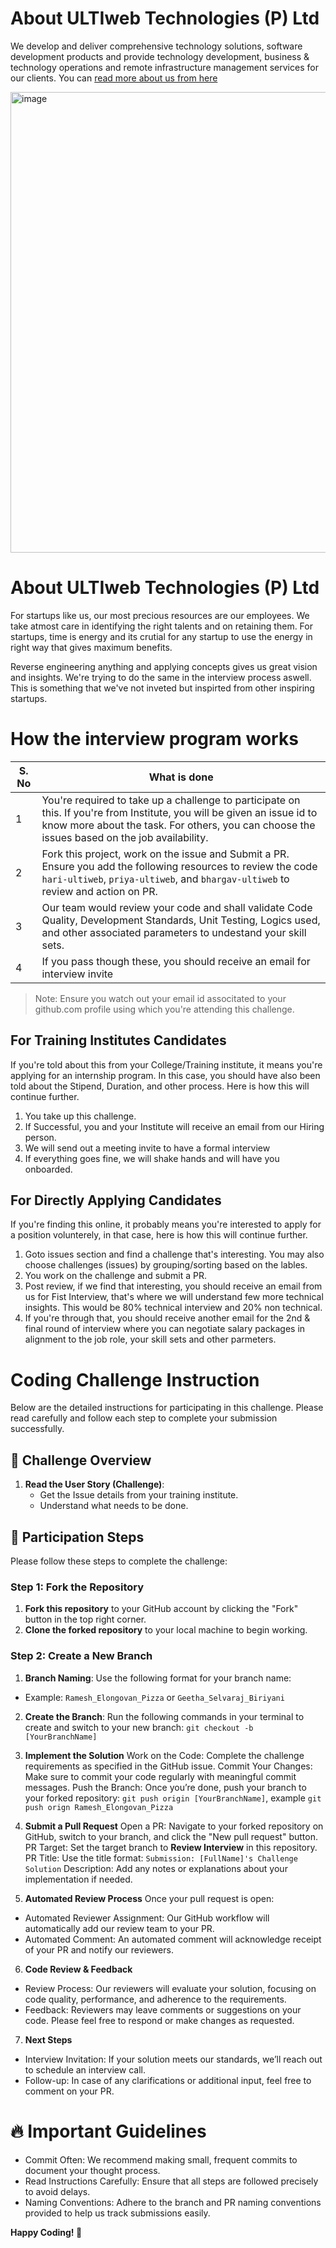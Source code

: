 # About ULTIweb Technologies (P) Ltd

We develop and deliver comprehensive technology solutions, software development products and provide technology development, business & technology operations and remote infrastructure management services for our clients. You can [read more about us from here](https://ultiweb.technology/about/readmore)

<img width="737" alt="image" src="https://github.com/user-attachments/assets/00b01e5d-1d80-460a-9dc0-24f0f0248e1a">


# About ULTIweb Technologies (P) Ltd

For startups like us, our most precious resources are our employees. We take atmost care in identifying the right talents and on retaining them. For startups, time is energy and its crutial for any startup to use the energy in right way that gives maximum benefits.

Reverse engineering anything and applying concepts gives us great vision and insights. We're trying to do the same in the interview process aswell. This is something that we've not inveted but inspirted from other inspiring startups.

# How the interview program works

|S. No|What is done|
|--|--|
|1|You're required to take up a challenge to participate on this. If you're from Institute, you will be given an issue id to know more about the task. For others, you can choose the issues based on the job availability.|
|2|Fork this project, work on the issue and Submit a PR. Ensure you add the following resources to review the code `hari-ultiweb`, `priya-ultiweb`, and `bhargav-ultiweb` to review and action on PR.|
|3|Our team would review your code and shall validate Code Quality, Development Standards, Unit Testing, Logics used, and other associated parameters to undestand your skill sets.|
|4| If you pass though these, you should receive an email for interview invite|

> Note: Ensure you watch out your email id associtated to your github.com profile using which you're attending this challenge.


## For Training Institutes Candidates
If you're told about this from your College/Training institute, it means you're applying for an internship program. In this case, you should have also been told about the Stipend, Duration, and other process. Here is how this will continue further.
1. You take up this challenge.
2. If Successful, you and your Institute will receive an email from our Hiring person.
3. We will send out a meeting invite to have a formal interview
4. If everything goes fine, we will shake hands and will have you onboarded.

## For Directly Applying Candidates
If you're finding this online, it probably means you're interested to apply for a position volunterely, in that case, here is how this will continue further.
1. Goto issues section and find a challenge that's interesting. You may also choose challenges (issues) by grouping/sorting based on the lables.
2. You work on the challenge and submit a PR.
3. Post review, if we find that interesting, you should receive an email from us for Fist Interview, that's where we will understand few more technical insights. This would be 80% technical interview and 20% non technical.
4. If you're through that, you should receive another email for the 2nd & final round of interview where you can negotiate salary packages in alignment to the job role, your skill sets and other parmeters.


# Coding Challenge Instruction
Below are the detailed instructions for participating in this challenge. Please read carefully and follow each step to complete your submission successfully.

## 📖 Challenge Overview

1. **Read the User Story (Challenge)**: 
   - Get the Issue details from your training institute.
   - Understand what needs to be done.

## 🚀 Participation Steps
Please follow these steps to complete the challenge:

### Step 1: Fork the Repository

1. **Fork this repository** to your GitHub account by clicking the "Fork" button in the top right corner.
2. **Clone the forked repository** to your local machine to begin working.

### Step 2: Create a New Branch

1. **Branch Naming**: Use the following format for your branch name:
- Example: `Ramesh_Elongovan_Pizza` or `Geetha_Selvaraj_Biriyani`

2. **Create the Branch**: 
Run the following commands in your terminal to create and switch to your new branch:
`git checkout -b [YourBranchName]`

3. **Implement the Solution**
Work on the Code: Complete the challenge requirements as specified in the GitHub issue.
Commit Your Changes: Make sure to commit your code regularly with meaningful commit messages.
Push the Branch: Once you’re done, push your branch to your forked repository:
`git push origin [YourBranchName]`, example `git push orign Ramesh_Elongovan_Pizza`

4. **Submit a Pull Request**
Open a PR: Navigate to your forked repository on GitHub, switch to your branch, and click the "New pull request" button.
PR Target: Set the target branch to **Review Interview** in this repository.
PR Title: Use the title format: `Submission: [FullName]'s Challenge Solution`
Description: Add any notes or explanations about your implementation if needed.

5. **Automated Review Process**
Once your pull request is open:

- Automated Reviewer Assignment: Our GitHub workflow will automatically add our review team to your PR.
- Automated Comment: An automated comment will acknowledge receipt of your PR and notify our reviewers.

6. **Code Review & Feedback**
- Review Process: Our reviewers will evaluate your solution, focusing on code quality, performance, and adherence to the requirements.
- Feedback: Reviewers may leave comments or suggestions on your code. Please feel free to respond or make changes as requested.

7. **Next Steps**
- Interview Invitation: If your solution meets our standards, we’ll reach out to schedule an interview call.
- Follow-up: In case of any clarifications or additional input, feel free to comment on your PR.

# 🔥 Important Guidelines
- Commit Often: We recommend making small, frequent commits to document your thought process.
- Read Instructions Carefully: Ensure that all steps are followed precisely to avoid delays.
- Naming Conventions: Adhere to the branch and PR naming conventions provided to help us track submissions easily.

**Happy Coding! 🚀**
